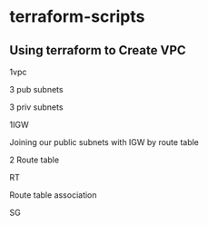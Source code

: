 # terraform-scripts
## Using terraform to Create VPC

1vpc 

3 pub subnets

3 priv subnets 

1IGW

Joining our public subnets with IGW by route table 

2 Route table 

RT

Route table association 

SG
